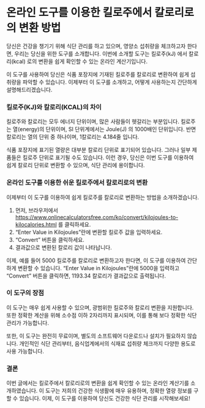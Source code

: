 온라인 도구를 이용한 킬로주에서 칼로리로의 변환 방법
=============================

당신은 건강을 챙기기 위해 식단 관리를 하고 있으며, 영양소 섭취량을 체크하고자 한다면, 우리는 당신을 위한 도구를 소개합니다. 이번에 소개할 도구는 킬로주(kJ) 에서 칼로리(kcal) 로의 변환을 쉽게 확인할 수 있는 온라인 계산기입니다.

이 도구를 사용하여 당신은 식품 포장지에 기재된 킬로주를 칼로리로 변환하여 쉽게 섭취량을 파악할 수 있습니다. 이제부터 이 도구를 소개하고, 어떻게 사용하는지 간단하게 설명해드리겠습니다.

###  킬로주(KJ)와 칼로리(KCAL)의 차이 

킬로주와 칼로리는 모두 에너지 단위이며, 많은 사람들이 헷갈리는 부분입니다. 킬로주는 열(energy)의 단위이며, SI 단위계에서는 Joule(J) 의 1000배인 단위입니다. 반면 칼로리는 열의 단위 중 하나이며, 1칼로리는 4.184줄 입니다.

식품 포장지에 표기된 열량은 대부분 칼로리 단위로 표기되어 있습니다. 그러나 일부 제품들은 킬로주 단위로 표기될 수도 있습니다. 이런 경우, 당신은 이번 도구를 이용하여 쉽게 칼로리 단위로 변환할 수 있으며, 식단 관리에 용이합니다.

###  온라인 도구를 이용한 쉬운 킬로주에서 칼로리로의 변환 

이제부터 이 도구를 이용하여 쉽게 킬로주를 칼로리로 변환하는 방법을 소개하겠습니다.

1. 먼저, 브라우저에서 <https://www.onlinecalculatorsfree.com/ko/convert/kilojoules-to-kilocalories.html> 를 클릭하세요.
2. “Enter Value in Kilojoules”란에 변환할 킬로주 값을 입력하세요.
3. “Convert” 버튼을 클릭하세요.
4. 결과값으로 변환된 칼로리 값이 나타납니다.

이제, 예를 들어 5000 킬로주를 칼로리로 변환하고자 한다면, 이 도구를 이용하여 간단하게 변환할 수 있습니다. “Enter Value in Kilojoules”란에 5000을 입력하고 “Convert” 버튼을 클릭하면, 1193.34 칼로리가 결과값으로 출력됩니다.

###  이 도구의 장점 

이 도구는 매우 쉽게 사용할 수 있으며, 광범위한 킬로주와 칼로리 변환을 지원합니다. 또한 정확한 계산을 위해 소수점 이하 2자리까지 표시되며, 이를 통해 보다 정확한 식단 관리가 가능합니다.

또한, 이 도구는 완전히 무료이며, 별도의 소프트웨어 다운로드나 설치가 필요하지 않습니다. 개인적인 식단 관리부터, 음식업계에서의 식재료 섭취량 체크까지 다양한 용도로 사용 가능합니다.

###  결론 

이번 글에서는 킬로주에서 칼로리로의 변환을 쉽게 확인할 수 있는 온라인 계산기를 소개하였습니다. 이 도구는 저희의 건강한 식생활에 매우 유용하며, 정확한 열량 정보를 구할 수 있습니다. 이제, 이 도구를 이용하여 당신도 건강한 식단 관리를 시작해보세요!